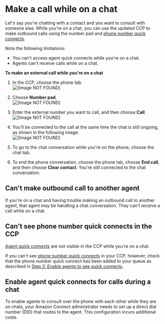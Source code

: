 # Make a call while on a chat<a name="call-and-chat"></a>

Let's say you're chatting with a contact and you want to consult with someone else\. While you're on a chat, you can use the updated CCP to make outbound calls using the number pad and [phone number quick connects](quick-connects.md#external-quick-connect-type)\. 

Note the following limitations:
+ You can't access agent quick connects while you're on a chat\.
+ Agents can't receive calls while on a chat\.

**To make an external call while you're on a chat**

1. In the CCP, choose the phone tab\.  
![\[Image NOT FOUND\]](http://docs.aws.amazon.com/connect/latest/adminguide/images/training-guide-choose-phone-while-on-chat.png)

1. Choose **Number pad**\.  
![\[Image NOT FOUND\]](http://docs.aws.amazon.com/connect/latest/adminguide/images/training-guide-choose-numberpad-while-on-chat.png)

1. Enter the external number you want to call, and then choose **Call**\.  
![\[Image NOT FOUND\]](http://docs.aws.amazon.com/connect/latest/adminguide/images/training-guide-dial-call-while-on-chat.png)

1. You'll be connected to the call at the same time the chat is still ongoing, as shown in the following image\.  
![\[Image NOT FOUND\]](http://docs.aws.amazon.com/connect/latest/adminguide/images/training-guide-connected-call-while-on-chat.png)

1. To go to the chat conversation while you're on the phone, choose the chat tab\. 

1. To end the phone conversation, choose the phone tab, choose **End call**, and then choose **Clear contact**\. You're still connected to the chat conversation\.

## Can't make outbound call to another agent<a name="call-and-chat-troubleshooting1"></a>

If you're on a chat and having trouble making an outbound call to another agent, that agent may be handling a chat conversation\. They can't receive a call while on a chat\. 

## Can't see phone number quick connects in the CCP<a name="call-and-chat-troubleshooting2"></a>

 [Agent quick connects](quick-connects.md#agent-quick-connect-type) are not visible in the CCP while you're on a chat\.

If you can't see [phone number quick connects](quick-connects.md#external-quick-connect-type) in your CCP, however, check that the phone number quick connect has been added to your queue as described in [Step 2: Enable agents to see quick connects](quick-connects.md#step2-enable-agents-to-see-quick-connects)\.

## Enable agent quick connects for calls during a chat<a name="call-and-chat-enable-agent-quick-connects"></a>

To enable agents to consult over the phone with each other while they are on chats, your Amazon Connect administrator needs to set up a direct dial number \(DID\) that routes to the agent\. This configuration incurs additional costs\. 